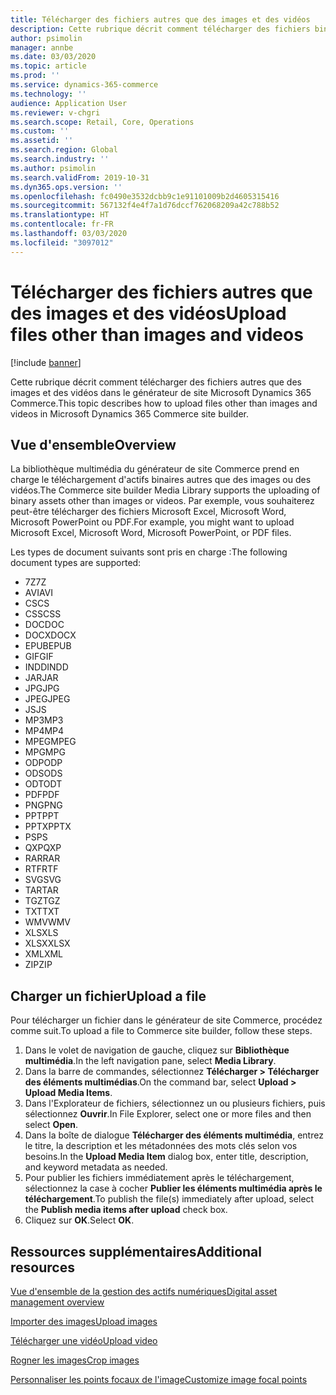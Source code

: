 ```yaml
---
title: Télécharger des fichiers autres que des images et des vidéos
description: Cette rubrique décrit comment télécharger des fichiers binaires autres que des images et des vidéos dans le générateur de site Microsoft Dynamics 365 Commerce.
author: psimolin
manager: annbe
ms.date: 03/03/2020
ms.topic: article
ms.prod: ''
ms.service: dynamics-365-commerce
ms.technology: ''
audience: Application User
ms.reviewer: v-chgri
ms.search.scope: Retail, Core, Operations
ms.custom: ''
ms.assetid: ''
ms.search.region: Global
ms.search.industry: ''
ms.author: psimolin
ms.search.validFrom: 2019-10-31
ms.dyn365.ops.version: ''
ms.openlocfilehash: fc0490e3532dcbb9c1e91101009b2d4605315416
ms.sourcegitcommit: 567132f4e4f7a1d76dccf762068209a42c788b52
ms.translationtype: HT
ms.contentlocale: fr-FR
ms.lasthandoff: 03/03/2020
ms.locfileid: "3097012"
---
```

# <a name="upload-files-other-than-images-and-videos"></a><span data-ttu-id="96b3f-103">Télécharger des fichiers autres que des images et des vidéos</span><span class="sxs-lookup"><span data-stu-id="96b3f-103">Upload files other than images and videos</span></span>

[!include [banner](includes/banner.md)]

<span data-ttu-id="96b3f-104">Cette rubrique décrit comment télécharger des fichiers autres que des images et des vidéos dans le générateur de site Microsoft Dynamics 365 Commerce.</span><span class="sxs-lookup"><span data-stu-id="96b3f-104">This topic describes how to upload files other than images and videos in Microsoft Dynamics 365 Commerce site builder.</span></span>

## <a name="overview"></a><span data-ttu-id="96b3f-105">Vue d'ensemble</span><span class="sxs-lookup"><span data-stu-id="96b3f-105">Overview</span></span>

<span data-ttu-id="96b3f-106">La bibliothèque multimédia du générateur de site Commerce prend en charge le téléchargement d'actifs binaires autres que des images ou des vidéos.</span><span class="sxs-lookup"><span data-stu-id="96b3f-106">The Commerce site builder Media Library supports the uploading of binary assets other than images or videos.</span></span> <span data-ttu-id="96b3f-107">Par exemple, vous souhaiterez peut-être télécharger des fichiers Microsoft Excel, Microsoft Word, Microsoft PowerPoint ou PDF.</span><span class="sxs-lookup"><span data-stu-id="96b3f-107">For example, you might want to upload Microsoft Excel, Microsoft Word, Microsoft PowerPoint, or PDF files.</span></span>

<span data-ttu-id="96b3f-108">Les types de document suivants sont pris en charge :</span><span class="sxs-lookup"><span data-stu-id="96b3f-108">The following document types are supported:</span></span>
- <span data-ttu-id="96b3f-109">7Z</span><span class="sxs-lookup"><span data-stu-id="96b3f-109">7Z</span></span>
- <span data-ttu-id="96b3f-110">AVI</span><span class="sxs-lookup"><span data-stu-id="96b3f-110">AVI</span></span>
- <span data-ttu-id="96b3f-111">CS</span><span class="sxs-lookup"><span data-stu-id="96b3f-111">CS</span></span>
- <span data-ttu-id="96b3f-112">CSS</span><span class="sxs-lookup"><span data-stu-id="96b3f-112">CSS</span></span>
- <span data-ttu-id="96b3f-113">DOC</span><span class="sxs-lookup"><span data-stu-id="96b3f-113">DOC</span></span>
- <span data-ttu-id="96b3f-114">DOCX</span><span class="sxs-lookup"><span data-stu-id="96b3f-114">DOCX</span></span>
- <span data-ttu-id="96b3f-115">EPUB</span><span class="sxs-lookup"><span data-stu-id="96b3f-115">EPUB</span></span>
- <span data-ttu-id="96b3f-116">GIF</span><span class="sxs-lookup"><span data-stu-id="96b3f-116">GIF</span></span>
- <span data-ttu-id="96b3f-117">INDD</span><span class="sxs-lookup"><span data-stu-id="96b3f-117">INDD</span></span>
- <span data-ttu-id="96b3f-118">JAR</span><span class="sxs-lookup"><span data-stu-id="96b3f-118">JAR</span></span>
- <span data-ttu-id="96b3f-119">JPG</span><span class="sxs-lookup"><span data-stu-id="96b3f-119">JPG</span></span>
- <span data-ttu-id="96b3f-120">JPEG</span><span class="sxs-lookup"><span data-stu-id="96b3f-120">JPEG</span></span>
- <span data-ttu-id="96b3f-121">JS</span><span class="sxs-lookup"><span data-stu-id="96b3f-121">JS</span></span>
- <span data-ttu-id="96b3f-122">MP3</span><span class="sxs-lookup"><span data-stu-id="96b3f-122">MP3</span></span>
- <span data-ttu-id="96b3f-123">MP4</span><span class="sxs-lookup"><span data-stu-id="96b3f-123">MP4</span></span>
- <span data-ttu-id="96b3f-124">MPEG</span><span class="sxs-lookup"><span data-stu-id="96b3f-124">MPEG</span></span>
- <span data-ttu-id="96b3f-125">MPG</span><span class="sxs-lookup"><span data-stu-id="96b3f-125">MPG</span></span>
- <span data-ttu-id="96b3f-126">ODP</span><span class="sxs-lookup"><span data-stu-id="96b3f-126">ODP</span></span>
- <span data-ttu-id="96b3f-127">ODS</span><span class="sxs-lookup"><span data-stu-id="96b3f-127">ODS</span></span>
- <span data-ttu-id="96b3f-128">ODT</span><span class="sxs-lookup"><span data-stu-id="96b3f-128">ODT</span></span>
- <span data-ttu-id="96b3f-129">PDF</span><span class="sxs-lookup"><span data-stu-id="96b3f-129">PDF</span></span>
- <span data-ttu-id="96b3f-130">PNG</span><span class="sxs-lookup"><span data-stu-id="96b3f-130">PNG</span></span>
- <span data-ttu-id="96b3f-131">PPT</span><span class="sxs-lookup"><span data-stu-id="96b3f-131">PPT</span></span>
- <span data-ttu-id="96b3f-132">PPTX</span><span class="sxs-lookup"><span data-stu-id="96b3f-132">PPTX</span></span>
- <span data-ttu-id="96b3f-133">PS</span><span class="sxs-lookup"><span data-stu-id="96b3f-133">PS</span></span>
- <span data-ttu-id="96b3f-134">QXP</span><span class="sxs-lookup"><span data-stu-id="96b3f-134">QXP</span></span>
- <span data-ttu-id="96b3f-135">RAR</span><span class="sxs-lookup"><span data-stu-id="96b3f-135">RAR</span></span>
- <span data-ttu-id="96b3f-136">RTF</span><span class="sxs-lookup"><span data-stu-id="96b3f-136">RTF</span></span>
- <span data-ttu-id="96b3f-137">SVG</span><span class="sxs-lookup"><span data-stu-id="96b3f-137">SVG</span></span>
- <span data-ttu-id="96b3f-138">TAR</span><span class="sxs-lookup"><span data-stu-id="96b3f-138">TAR</span></span>
- <span data-ttu-id="96b3f-139">TGZ</span><span class="sxs-lookup"><span data-stu-id="96b3f-139">TGZ</span></span>
- <span data-ttu-id="96b3f-140">TXT</span><span class="sxs-lookup"><span data-stu-id="96b3f-140">TXT</span></span>
- <span data-ttu-id="96b3f-141">WMV</span><span class="sxs-lookup"><span data-stu-id="96b3f-141">WMV</span></span>
- <span data-ttu-id="96b3f-142">XLS</span><span class="sxs-lookup"><span data-stu-id="96b3f-142">XLS</span></span>
- <span data-ttu-id="96b3f-143">XLSX</span><span class="sxs-lookup"><span data-stu-id="96b3f-143">XLSX</span></span>
- <span data-ttu-id="96b3f-144">XML</span><span class="sxs-lookup"><span data-stu-id="96b3f-144">XML</span></span>
- <span data-ttu-id="96b3f-145">ZIP</span><span class="sxs-lookup"><span data-stu-id="96b3f-145">ZIP</span></span>

## <a name="upload-a-file"></a><span data-ttu-id="96b3f-146">Charger un fichier</span><span class="sxs-lookup"><span data-stu-id="96b3f-146">Upload a file</span></span>

<span data-ttu-id="96b3f-147">Pour télécharger un fichier dans le générateur de site Commerce, procédez comme suit.</span><span class="sxs-lookup"><span data-stu-id="96b3f-147">To upload a file to Commerce site builder, follow these steps.</span></span>

1. <span data-ttu-id="96b3f-148">Dans le volet de navigation de gauche, cliquez sur **Bibliothèque multimédia**.</span><span class="sxs-lookup"><span data-stu-id="96b3f-148">In the left navigation pane, select **Media Library**.</span></span>
1. <span data-ttu-id="96b3f-149">Dans la barre de commandes, sélectionnez **Télécharger \> Télécharger des éléments multimédias**.</span><span class="sxs-lookup"><span data-stu-id="96b3f-149">On the command bar, select **Upload \> Upload Media Items**.</span></span>
1. <span data-ttu-id="96b3f-150">Dans l'Explorateur de fichiers, sélectionnez un ou plusieurs fichiers, puis sélectionnez **Ouvrir**.</span><span class="sxs-lookup"><span data-stu-id="96b3f-150">In File Explorer, select one or more files and then select **Open**.</span></span>
1. <span data-ttu-id="96b3f-151">Dans la boîte de dialogue **Télécharger des éléments multimédia**, entrez le titre, la description et les métadonnées des mots clés selon vos besoins.</span><span class="sxs-lookup"><span data-stu-id="96b3f-151">In the **Upload Media Item** dialog box, enter title, description, and keyword metadata as needed.</span></span>
1. <span data-ttu-id="96b3f-152">Pour publier les fichiers immédiatement après le téléchargement, sélectionnez la case à cocher **Publier les éléments multimédia après le téléchargement**.</span><span class="sxs-lookup"><span data-stu-id="96b3f-152">To publish the file(s) immediately after upload, select the **Publish media items after upload** check box.</span></span>
1. <span data-ttu-id="96b3f-153">Cliquez sur **OK**.</span><span class="sxs-lookup"><span data-stu-id="96b3f-153">Select **OK**.</span></span>

## <a name="additional-resources"></a><span data-ttu-id="96b3f-154">Ressources supplémentaires</span><span class="sxs-lookup"><span data-stu-id="96b3f-154">Additional resources</span></span>

[<span data-ttu-id="96b3f-155">Vue d'ensemble de la gestion des actifs numériques</span><span class="sxs-lookup"><span data-stu-id="96b3f-155">Digital asset management overview</span></span>](dam-overview.md)

[<span data-ttu-id="96b3f-156">Importer des images</span><span class="sxs-lookup"><span data-stu-id="96b3f-156">Upload images</span></span>](dam-upload-images.md)

[<span data-ttu-id="96b3f-157">Télécharger une vidéo</span><span class="sxs-lookup"><span data-stu-id="96b3f-157">Upload video</span></span>](dam-upload-video.md)

[<span data-ttu-id="96b3f-158">Rogner les images</span><span class="sxs-lookup"><span data-stu-id="96b3f-158">Crop images</span></span>](dam-crop-images.md)

[<span data-ttu-id="96b3f-159">Personnaliser les points focaux de l'image</span><span class="sxs-lookup"><span data-stu-id="96b3f-159">Customize image focal points</span></span>](dam-custom-focal-point.md)
